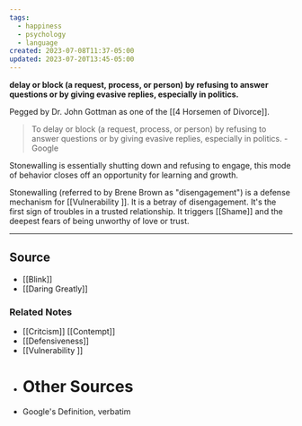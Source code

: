 ```yaml
---
tags:
  - happiness
  - psychology
  - language
created: 2023-07-08T11:37-05:00
updated: 2023-07-20T13:45-05:00
---
```

**delay or block (a request, process, or person) by refusing to answer questions or by giving evasive replies, especially in politics.**

Pegged by Dr. John Gottman as one of the [[4 Horsemen of Divorce]].

> To delay or block (a request, process, or person) by refusing to answer questions or by giving evasive replies, especially in politics. - Google
> 

Stonewalling is essentially shutting down and refusing to engage, this mode of behavior closes off an opportunity for learning and growth.

Stonewalling (referred to by Brene Brown as "disengagement") is a defense mechanism for [[Vulnerability ]]. It is a betray of disengagement. It's the first sign of troubles in a trusted relationship. It triggers [[Shame]] and the deepest fears of being unworthy of love or trust.

---

## Source
- [[Blink]]
- [[Daring Greatly]]

### Related Notes
- [[Critcism]] 
[[Contempt]] 
- [[Defensiveness]] 
- [[Vulnerability ]] 
- # Other Sources
- Google's Definition, verbatim